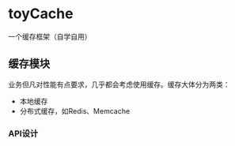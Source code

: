 # toyCache
一个缓存框架（自学自用）
## 缓存模块
业务但凡对性能有点要求，几乎都会考虑使用缓存。缓存大体分为两类：
- 本地缓存
- 分布式缓存，如Redis、Memcache
### API设计
